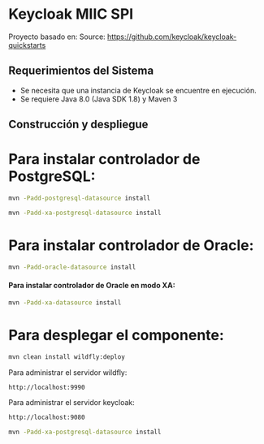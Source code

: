 Keycloak MIIC SPI
=================

Proyecto basado en: Source: <https://github.com/keycloak/keycloak-quickstarts>  

Requerimientos del Sistema
--------------------------

- Se necesita que una instancia de <span>Keycloak</span> se encuentre en ejecución.
- Se requiere Java 8.0 (Java SDK 1.8) y Maven 3

Construcción y despliegue
-------------------------------


# Para instalar controlador de PostgreSQL:

```bash
mvn -Padd-postgresql-datasource install
```

```bash
mvn -Padd-xa-postgresql-datasource install
```

# Para instalar controlador de Oracle:

```bash
mvn -Padd-oracle-datasource install
```

#### Para instalar controlador de Oracle en modo XA:

```bash
mvn -Padd-xa-datasource install
```
 
# Para desplegar el componente:

```bash
mvn clean install wildfly:deploy
```

Para administrar el servidor wildfly:

```bash
http://localhost:9990
```

Para administrar el servidor keycloak:

```bash
http://localhost:9080
```


```bash
mvn -Padd-xa-postgresql-datasource install
```
